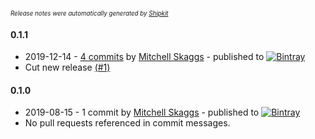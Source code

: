 <sup><sup>*Release notes were automatically generated by [Shipkit](http://shipkit.org/)*</sup></sup>

#### 0.1.1
 - 2019-12-14 - [4 commits](https://github.com/magneticflux-/fabric-start-the-music/compare/v0.1.0...v0.1.1) by [Mitchell Skaggs](https://github.com/magneticflux-) - published to [![Bintray](https://img.shields.io/badge/Bintray-0.1.1-green.svg)](https://bintray.com/magneticflux/maven/fabric-start-the-music/0.1.1)
 - Cut new release [(#1)](https://github.com/magneticflux-/fabric-start-the-music/pull/1)

#### 0.1.0
 - 2019-08-15 - 1 commit by [Mitchell Skaggs](https://github.com/magneticflux-) - published to [![Bintray](https://img.shields.io/badge/Bintray-0.1.0-green.svg)](https://bintray.com/magneticflux/maven/fabric-start-the-music/0.1.0)
 - No pull requests referenced in commit messages.

